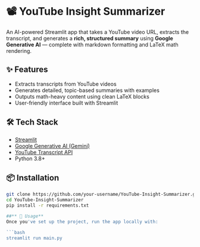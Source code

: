 # 📽️ YouTube Insight Summarizer

An AI-powered Streamlit app that takes a YouTube video URL, extracts the transcript, and generates a **rich, structured summary** using **Google Generative AI** — complete with markdown formatting and LaTeX math rendering.

## ✨ Features

- Extracts transcripts from YouTube videos
- Generates detailed, topic-based summaries with examples
- Outputs math-heavy content using clean LaTeX blocks
- User-friendly interface built with Streamlit



## 🛠️ Tech Stack

- [Streamlit](https://streamlit.io/)
- [Google Generative AI (Gemini)](https://ai.google.dev/)
- [YouTube Transcript API](https://pypi.org/project/youtube-transcript-api/)
- Python 3.8+

## 📦 Installation

```bash
git clone https://github.com/your-username/YouTube-Insight-Summarizer.git
cd YouTube-Insight-Summarizer
pip install -r requirements.txt

##** 🧠 Usage**
Once you've set up the project, run the app locally with:

```bash
streamlit run main.py

